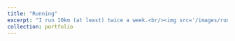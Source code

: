 ```yaml
---
title: "Running"
excerpt: "I run 10km (at least) twice a week.<br/><img src='/images/run.jpg'>"
collection: portfolio
---
```


